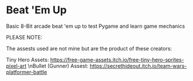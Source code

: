 # Beat 'Em Up
Basic 8-Bit arcade beat 'em up to test Pygame and learn game mechanics

PLEASE NOTE:

The assests used are not mine but are the product of these creators:

Tiny Hero Assets: https://free-game-assets.itch.io/free-tiny-hero-sprites-pixel-art
\nBullet (Gunner) Assest: https://secrethideout.itch.io/team-wars-platformer-battle
